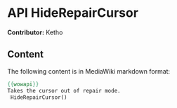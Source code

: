 # API HideRepairCursor

**Contributor:** Ketho

## Content

The following content is in MediaWiki markdown format:

```mediawiki
{{wowapi}}
Takes the cursor out of repair mode.
 HideRepairCursor()
```